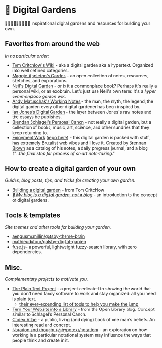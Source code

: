 # 🌿 Digital Gardens
🌻🌼🌺🌷🌿🍄🍄🌳🌱 Inspirational digital gardens and resources for building your own.

## Favorites from around the web
_In no particular order:_

- [Tom Critchlow's Wiki](https://tomcritchlow.com/wiki)  -  aka a digital garden aka a hypertext. Organized into well defined categories.
- [Maggie Appleton's Garden](https://maggieappleton.com/garden) - an open collection of notes, resources, sketches, and explorations.
- [Neil's Digital Garden](https://commonplace.doubleloop.net/) - or is it a commonplace book? Perhaps it's really a personal wiki, or an exobrain. Let's just use Neil's own term: it's a _hyper commonplace garden wiki_.
- [Andy Matuschak's Working Notes](https://notes.andymatuschak.org/About_these_notes) - the man, the myth, the legend, the digital garden every other digital gardener has been inspired by.
- [Ian Jones's Digital Garden](https://www.ianjones.us/digital-garden) - the layer between Jones's raw notes and the essays he publishes.
- [Brendan Schlagel's Personal Canon](https://www.brendanschlagel.com/canon/) - not really a digital garden, but a collection of books, music, art, science, and other sundries that they keep returning to.
- [Enjoyment Work](https://enjoyment-work.netlify.app/) ([repo here](https://github.com/brennanbrown/enjoyment-work)) - this digital garden is packed with stuff, has extremely Brutalist web vibes and I love it. Created by [Brennan Brown](https://github.com/brennanbrown) as a catalog of his notes, a daily progress journal, and a blog (_"...the final step for process of smart note-taking."_ 

## How to create a digital garden of your own
_Guides, blog posts, tips, and tricks for creating your own garden._

- [Building a digital garden](https://tomcritchlow.com/2019/02/17/building-digital-garden/) - from Tom Critchlow
- [_🌱 My blog is a digital garden, not a blog_](https://joelhooks.com/digital-garden) - an introduction to the concept of digital gardens.

## Tools & templates
_Site themes and other tools for building your garden._

- [aengusmcmillin/gatsby-theme-brain](https://github.com/aengusmcmillin/gatsby-theme-brain)
- [mathieudutour/gatsby-digital-garden](https://github.com/mathieudutour/gatsby-digital-garden)
- [fuse.js](https://fusejs.io/)- a powerful, lightweight fuzzy-search library, with zero dependencies.

## Misc.
_Complementary projects to motivate you._

- [The Plain Text Project](https://plaintextproject.online/index.html) - a project dedicated to showing the world that you don't need fancy software to work and stay organized: all you need is plain text.
  - [their ever-expanding list of tools to help you make the jump](https://plaintextproject.online/tools.html)
- [Turn Your Website into a Library](https://blog.openlibrary.org/2018/05/06/turn-your-website-into-a-library/) - from the Open Library blog. Concept similar to Schlagel's Personal Canon.
- [Codex Vitae](https://paper.dropbox.com/doc/Codex-Vitae-rRJ8akyi4ky4Sdc8CQscV) - a public, living (and dying) book of one man's beliefs. An interesting read and concept.
- [Notation and thought (@hypotext/notation)](https://github.com/hypotext/notation) - an exploration on how working in a particular notational system may influence the ways that people think and create in it.
